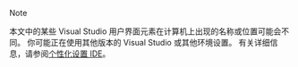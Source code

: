 > [!NOTE]
> 本文中的某些 Visual Studio 用户界面元素在计算机上出现的名称或位置可能会不同。 你可能正在使用其他版本的 Visual Studio 或其他环境设置。 有关详细信息，请参阅[个性化设置 IDE](../../ide/personalizing-the-visual-studio-ide.md)。
